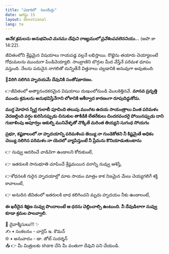 ```yaml
---
title: "ఎడారిలో  సెలయేర్లు"
date: ఆగస్టు 15
layout: devotional
lang: te
---
```


***అనేక శ్రమలను అనుభవించి మనము దేవుని రాజ్యములో ప్రవేశింపవలెననియు...*** (అపొ.కా 14:22). 

జీవితంలోని శ్రేష్ఠమైన విషయాలు గాయపడ్డ వల్లనే లభిస్తాయి. రొట్టెను తయారు చెయ్యాలంటే గోధుమలను ముందుగా పిండిచెయ్యాలి. సాంబ్రాణిని బొగ్గుల మీద వేస్తేనే పరిమళ ధూపం వస్తుంది. నేలను పదునైన నాగలితో దున్నితేనే విత్తనాలు చల్లడానికి అనువుగా అవుతుంది. 

**📖విరిగి నలిగిన హృదయమే దేవునికి సంతోషకారణం.**

👉జీవితంలో అత్యానందకరమైన విషయాలు దుఃఖంలోనుండి మొలకెత్తినవే. 
**మానవ ప్రవృత్తి ముందు శ్రమలను అనుభవిస్తేనేగాని లోకానికి ఆశీర్వాద కారణంగా రూపుదిద్దుకోదు.**

**ముగ్ద మోహన స్నిగ్ద గులాబీ పూచింది తలుపు ముంగిట ఉదయ సాయంత్రాలు వింత పరిమళం వెదజల్లింది వర్షం కురిసినప్పుడు చినుకుల తాకిడికి లేతరేకులు చిందరవందరై పోయినప్పుడు దాని గుబాళింపు అపూర్వం ఆకుల్ని మునివేళ్ళతో నొక్కితే మరింత తియ్యని సుగంధ సోయగం**

**ప్రభూ, కష్టకాలంలో నా హృదయాన్ని పరిమళింప జెయ్యి నా గుండెకోతని నీ కిష్టమైతే అధికం చెయ్యి నలిగిన పరిమళం నా యెదలో వ్యాపిస్తుంటే నీ ప్రేమను కొనియాడుతుంటాను**

👉 నువ్వు ఆదరించే వాడివిగా ఉండాలని కోరుకుంటే,

👉 ఇతరులకి సానుభూతి చూపించే శ్రేష్ఠమయిన వరాన్ని నువ్వు ఆశిస్తే, 

👉శోధనలకి గురైన హృదయాల్లో మాట సాయం మాత్రం కాక నిజమైన మేలు చెయ్యగలిగే శక్తి కావాలంటే,

👉 అనుదిన జీవితంలో ఇతరులకి బాధ కలిగించని మృదు హృదయం నీకు ఉండాలంటే, 

**ఈ ఖరీదైన శిక్షణ నువ్వు పొందాలంటే ఆ ధరను చెల్లించాల్సి ఉంటుంది. నీ దేవుడిలాగా నువ్వు కూడా శ్రమల పాలవ్వాలి.**


<div class="blessing">🙏 <span class="bless-text">దైవాశ్శీసులు!!!</span> ✨</div>

<div class="credit">✍️ <span class="credit-text">▪ సంకలనం - చార్లెస్ ఇ. కౌమన్</span></div>
<div class="credit">🌐 <span class="credit-text">▪ అనువాదం - డా. జోబ్ సుదర్శన్</span></div>


<div class="share">📤 👉 <span class="share-text">మీ మిత్రులకు share చేసి మీ వంతుగా దేవుని పని చేయండి.</span></div>
